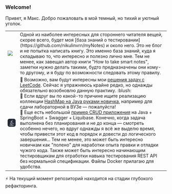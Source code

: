 ### Welcome!

Привет, я Макс. Добро пожаловать в мой темный, но тихий и уютный уголок. 

<table>
  <tr>
    <td><img src="https://external-content.duckduckgo.com/iu/?u=https%3A%2F%2Fcdn.pixabay.com%2Fphoto%2F2013%2F07%2F12%2F17%2F40%2Ffloral-152207_960_720.png&f=1&nofb=1&ipt=3e49d50b28a24fe81e43ed6f88ac8d7d28168ccc5dbbc0b8ece37fb97a270fd7&ipo=images" width="200" /></td>
    <td>Одной из наиболее интересных для стороннего читателя вещей, скорее всего, будет моя [база знаний о тестировании](https://github.com/nikulinvrn/myNotes) и около него. Это не блог и не попытка написать книгу. Это именно база знаний, куда я складываю то, что интересно и полезно лично мне. Тем не менее, как завещал автор книги "How to take smart notes", заметки нужно делать такими, будто предназначены они кому-то другому, и я буду по возможности следовать этому правилу.</td>
  </tr>
  <tr>
    <td><img src="https://github.com/tandpfun/skill-icons/raw/main/icons/Java-Dark.svg" width="200" /></td>
    <td>
      💬 Возможно, вам будут интересны мои <a href="https://github.com/nikulinvrn/javaexercises/tree/dev/LeetCode">решения задач с LeetCode</a>. Сейчас я упражняюсь крайне редко, но однажды обязательно возобновлю данную практику. :blush:
      </br>
      💬 Если вдруг вы по какой-то причине ищите реализацию коллекции <a href="https://github.com/nikulinvrn/javaexercises/blob/dev/yurievLessons/Lesson_3/CustomMap.java">HashMap на Java руками новичка</a>, например для сдачи лабораторной в ВУЗе — пожалуйста!
      </br>
      💬 Еще есть небольшой  <a href="https://github.com/nikulinvrn/credit-manager">пример CRUD приложения</a> на Java + SpringBoot + Swagger + Liquibase. Конечно, когда задача выполнена без планирования и не до конца — смотреть особенно нечего, но вдруг однажды я всё же выделю время, чтобы привести этот код в порядок и довести до логического завершения... Тем не менее, это может быть интересно новичкам как "полено" для наработки опыта правки и отладки чужого кода. Также может быть интересно начинающим тестировщикам для отработки навыка тестирования REST API без нормальной спецификации. Файлы Docker прилагаю для удобства.
    </td>
  </tr>
</table>

⚡ На текущий момент репозиторий находится на стадии глубокого рефакторинга.

<!--
**nikulinvrn/nikulinvrn** is a ✨ _special_ ✨ repository because its `README.md` (this file) appears on your GitHub profile.

Here are some ideas to get you started:

- 🔭 I’m currently working on ...
- 🌱 I’m currently learning ...
- 👯 I’m looking to collaborate on ...
- 🤔 I’m looking for help with ...
- 💬 Ask me about ...
- 📫 How to reach me: ...
- 😄 Pronouns: ...
- ⚡ Fun fact: ...
-->

